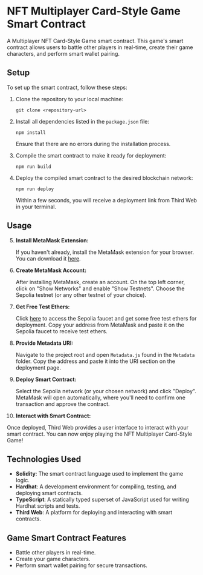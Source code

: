 # NFT Multiplayer Card-Style Game Smart Contract

A Multiplayer NFT Card-Style Game smart contract. This game's  smart contract allows users to battle other players in real-time, create their game characters, and perform smart wallet pairing.

## Setup

To set up the smart contract, follow these steps:

1. Clone the repository to your local machine:

    ```
    git clone <repository-url>
    ```

2. Install all dependencies listed in the `package.json` file:

    ```
    npm install
    ```

   Ensure that there are no errors during the installation process.

3. Compile the smart contract to make it ready for deployment:

    ```
    npm run build
    ```

4. Deploy the compiled smart contract to the desired blockchain network:

    ```
    npm run deploy
    ```

   Within a few seconds, you will receive a deployment link from Third Web in your terminal.

## Usage

5. **Install MetaMask Extension:**
   
   If you haven't already, install the MetaMask extension for your browser. You can download it [here](https://metamask.io/).

6. **Create MetaMask Account:**

   After installing MetaMask, create an account. On the top left corner, click on "Show Networks" and enable "Show Testnets". Choose the Sepolia testnet (or any other testnet of your choice).

7. **Get Free Test Ethers:**

   Click [here](https://www.alchemy.com/faucets/ethereum-sepolia) to access the Sepolia faucet and get some free test ethers for deployment. Copy your address from MetaMask and paste it on the Sepolia faucet to receive test ethers.

8. **Provide Metadata URI:**

   Navigate to the project root and open `Metadata.js` found in the `Metadata` folder. Copy the address and paste it into the URI section on the deployment page.

9. **Deploy Smart Contract:**

   Select the Sepolia network (or your chosen network) and click "Deploy". MetaMask will open automatically, where you'll need to confirm one transaction and approve the contract.

10. **Interact with Smart Contract:**

   Once deployed, Third Web provides a user interface to interact with your smart contract. You can now enjoy playing the NFT Multiplayer Card-Style Game!

## Technologies Used

- **Solidity**: The smart contract language used to implement the game logic.
- **Hardhat**: A development environment for compiling, testing, and deploying smart contracts.
- **TypeScript**: A statically typed superset of JavaScript used for writing Hardhat scripts and tests.
- **Third Web**: A platform for deploying and interacting with smart contracts.


## Game Smart Contract Features

- Battle other players in real-time.
- Create your game characters.
- Perform smart wallet pairing for secure transactions.
